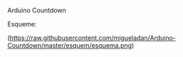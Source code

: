 Arduino Countdown

Esqueme: 

(https://raw.githubusercontent.com/migueladan/Arduino-Countdown/master/esquem/esquema.png)
